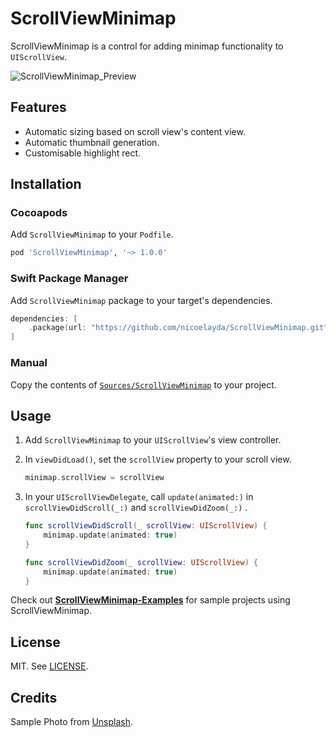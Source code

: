 # ScrollViewMinimap

ScrollViewMinimap is a control for adding minimap functionality to `UIScrollView`.

![ScrollViewMinimap_Preview](https://user-images.githubusercontent.com/4868132/101295673-0f4f4f00-385a-11eb-9fa2-8a92baf772d2.gif)

## Features

- Automatic sizing based on scroll view's content view.
- Automatic thumbnail generation.
- Customisable highlight rect.

## Installation

### Cocoapods

Add `ScrollViewMinimap` to your `Podfile`.

```ruby
pod 'ScrollViewMinimap', '~> 1.0.0'
```

### Swift Package Manager

Add `ScrollViewMinimap` package to your target's dependencies.

```swift
dependencies: [
    .package(url: "https://github.com/nicoelayda/ScrollViewMinimap.git", .upToNextMajor(from: "1.0.0"))
]
```

### Manual

Copy the contents of [`Sources/ScrollViewMinimap`](https://github.com/nicoelayda/ScrollViewMinimap/tree/master/Sources/ScrollViewMinimap) to your project.

## Usage
1. Add `ScrollViewMinimap` to your `UIScrollView`'s view controller.
2. In `viewDidLoad()`, set the `scrollView` property to your scroll view.

    ```swift
    minimap.scrollView = scrollView
    ```
    
3. In your `UIScrollViewDelegate`, call `update(animated:)` in `scrollViewDidScroll(_:)` and `scrollViewDidZoom(_:)` .

    ```swift
    func scrollViewDidScroll(_ scrollView: UIScrollView) {
        minimap.update(animated: true)
    }

    func scrollViewDidZoom(_ scrollView: UIScrollView) {
        minimap.update(animated: true)
    }
    ```

Check out [**ScrollViewMinimap-Examples**](https://github.com/nicoelayda/ScrollViewMinimap-Examples) for sample projects using ScrollViewMinimap.

## License

MIT. See [LICENSE](https://github.com/nicoelayda/ScrollViewMinimap/blob/master/LICENSE).

## Credits

Sample Photo from [Unsplash](https://unsplash.com/photos/KwT8fAZq6fI).

